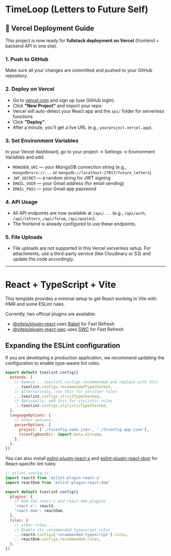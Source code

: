 # TimeLoop (Letters to Future Self)

## 🚀 Vercel Deployment Guide

This project is now ready for **fullstack deployment on Vercel** (frontend + backend API in one site).

### 1. Push to GitHub
Make sure all your changes are committed and pushed to your GitHub repository.

### 2. Deploy on Vercel
- Go to [vercel.com](https://vercel.com/) and sign up (use GitHub login).
- Click **"New Project"** and import your repo.
- Vercel will auto-detect your React app and the `api/` folder for serverless functions.
- Click **"Deploy"**.
- After a minute, you'll get a live URL (e.g., `yourproject.vercel.app`).

### 3. Set Environment Variables
In your Vercel dashboard, go to your project → Settings → Environment Variables and add:
- `MONGODB_URI` — your MongoDB connection string (e.g., `mongodb+srv://...` or `mongodb://localhost:27017/future_letters`)
- `JWT_SECRET` — a random string for JWT signing
- `EMAIL_USER` — your Gmail address (for email sending)
- `EMAIL_PASS` — your Gmail app password

### 4. API Usage
- All API endpoints are now available at `/api/...` (e.g., `/api/auth`, `/api/letters`, `/api/forum`, `/api/quotes`).
- The frontend is already configured to use these endpoints.

### 5. File Uploads
- File uploads are not supported in this Vercel serverless setup. For attachments, use a third-party service (like Cloudinary or S3) and update the code accordingly.

---

# React + TypeScript + Vite

This template provides a minimal setup to get React working in Vite with HMR and some ESLint rules.

Currently, two official plugins are available:

- [@vitejs/plugin-react](https://github.com/vitejs/vite-plugin-react/blob/main/packages/plugin-react) uses [Babel](https://babeljs.io/) for Fast Refresh
- [@vitejs/plugin-react-swc](https://github.com/vitejs/vite-plugin-react/blob/main/packages/plugin-react-swc) uses [SWC](https://swc.rs/) for Fast Refresh

## Expanding the ESLint configuration

If you are developing a production application, we recommend updating the configuration to enable type-aware lint rules:

```js
export default tseslint.config({
  extends: [
    // Remove ...tseslint.configs.recommended and replace with this
    ...tseslint.configs.recommendedTypeChecked,
    // Alternatively, use this for stricter rules
    ...tseslint.configs.strictTypeChecked,
    // Optionally, add this for stylistic rules
    ...tseslint.configs.stylisticTypeChecked,
  ],
  languageOptions: {
    // other options...
    parserOptions: {
      project: ['./tsconfig.node.json', './tsconfig.app.json'],
      tsconfigRootDir: import.meta.dirname,
    },
  },
})
```

You can also install [eslint-plugin-react-x](https://github.com/Rel1cx/eslint-react/tree/main/packages/plugins/eslint-plugin-react-x) and [eslint-plugin-react-dom](https://github.com/Rel1cx/eslint-react/tree/main/packages/plugins/eslint-plugin-react-dom) for React-specific lint rules:

```js
// eslint.config.js
import reactX from 'eslint-plugin-react-x'
import reactDom from 'eslint-plugin-react-dom'

export default tseslint.config({
  plugins: {
    // Add the react-x and react-dom plugins
    'react-x': reactX,
    'react-dom': reactDom,
  },
  rules: {
    // other rules...
    // Enable its recommended typescript rules
    ...reactX.configs['recommended-typescript'].rules,
    ...reactDom.configs.recommended.rules,
  },
})
```
